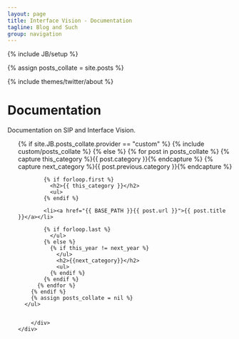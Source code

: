 ```yaml
---
layout: page
title: Interface Vision - Documentation
tagline: Blog and Such
group: navigation
---
```

{% include JB/setup %}

{% assign posts_collate = site.posts %}


<div class="row-fluid">
	<div class="span3">
		{% include themes/twitter/about %} 
	</div>
	<div class="span9">
		<div class="hero-unit">
			<h1>Documentation</h1>
			 <p>Documentation on SIP and Interface Vision.</p>
      <ul>
        {% if site.JB.posts_collate.provider == "custom" %}
          {% include custom/posts_collate %}
        {% else %}
          {% for post in posts_collate  %}
            {% capture this_category %}{{ post.category }}{% endcapture %}
            {% capture next_category %}{{ post.previous.category }}{% endcapture %}


            {% if forloop.first %}
              <h2>{{ this_category }}</h2>
              <ul>
            {% endif %}

            <li><a href="{{ BASE_PATH }}{{ post.url }}">{{ post.title }}</a></li>

            {% if forloop.last %}
              </ul>
            {% else %}
              {% if this_year != next_year %}
                </ul>
                <h2>{{next_category}}</h2>
                <ul>
              {% endif %}
            {% endif %}
          {% endfor %}
        {% endif %}
        {% assign posts_collate = nil %}
      </ul>


		</div>
	</div>
</div>
